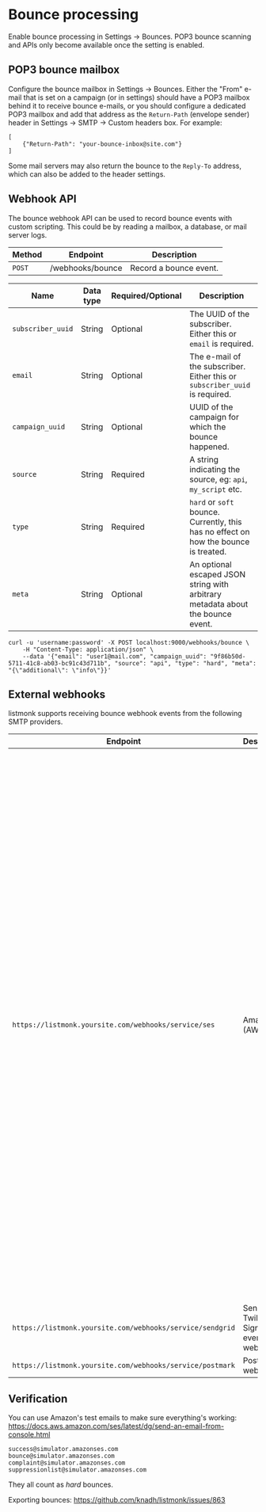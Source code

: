 # Bounce processing

Enable bounce processing in Settings -> Bounces. POP3 bounce scanning and APIs only become available once the setting is enabled.

## POP3 bounce mailbox
Configure the bounce mailbox in Settings -> Bounces. Either the "From" e-mail that is set on a campaign (or in settings) should have a POP3 mailbox behind it to receive bounce e-mails, or you should configure a dedicated POP3 mailbox and add that address as the `Return-Path` (envelope sender) header in Settings -> SMTP -> Custom headers box. For example:

```
[
	{"Return-Path": "your-bounce-inbox@site.com"}
]

```

Some mail servers may also return the bounce to the `Reply-To` address, which can also be added to the header settings.

## Webhook API
The bounce webhook API can be used to record bounce events with custom scripting. This could be by reading a mailbox, a database, or mail server logs.

| Method | Endpoint         | Description            |
| ------ | ---------------- | ---------------------- |
| `POST` | /webhooks/bounce | Record a bounce event. |


| Name              | Data type | Required/Optional | Description                                                                          |
| ----------------- | --------- | ----------------- | ------------------------------------------------------------------------------------ |
| `subscriber_uuid` | String    | Optional          | The UUID of the subscriber. Either this or `email` is required.                      |
| `email`           | String    | Optional          | The e-mail of the subscriber. Either this or `subscriber_uuid` is required.          |
| `campaign_uuid`   | String    | Optional          | UUID of the campaign for which the bounce happened.                                  |
| `source`          | String    | Required          | A string indicating the source, eg: `api`, `my_script` etc.                          |
| `type`            | String    | Required          | `hard` or `soft` bounce. Currently, this has no effect on how the bounce is treated. |
| `meta`            | String    | Optional          | An optional escaped JSON string with arbitrary metadata about the bounce event.      |
 

```shell
curl -u 'username:password' -X POST localhost:9000/webhooks/bounce \
	-H "Content-Type: application/json" \
	--data '{"email": "user1@mail.com", "campaign_uuid": "9f86b50d-5711-41c8-ab03-bc91c43d711b", "source": "api", "type": "hard", "meta": "{\"additional\": \"info\"}}'

```

## External webhooks
listmonk supports receiving bounce webhook events from the following SMTP providers.

| Endpoint                    | Description      | More info |
|-----------------------------|------------------|-----------|
| `https://listmonk.yoursite.com/webhooks/service/ses`      | Amazon (AWS) SES | You can use these [Mautic steps](https://docs.mautic.org/en/channels/emails/bounce-management#amazon-webhook) as a general guide, but use your listmonk's endpoint instead. <ul>  <li>When creating the *topic* select "standard" instead of the preselected "FIFO". You can put a name and leave everything else at default.</li>  <li>When creating a *subscription* choose HTTPS for "Protocol", and leave *"Enable raw message delivery"* UNCHECKED.</li>  <li>On the _"SES -> verified identities"_ page, make sure to check **"[include original headers](https://github.com/knadh/listmonk/issues/720#issuecomment-1046877192)"**.</li>  <li>The Mautic screenshot suggests you should turn off _email feedback forwarding_, but that's completely optional depending on whether you want want email notifications.</li></ul>   |
| `https://listmonk.yoursite.com/webhooks/service/sendgrid` | Sendgrid / Twilio Signed event webhook         | [More info](https://docs.sendgrid.com/for-developers/tracking-events/getting-started-event-webhook-security-features) |
| `https://listmonk.yoursite.com/webhooks/service/postmark` | Postmark webhook                       | [More info](https://postmarkapp.com/developer/webhooks/webhooks-overview)      


## Verification

You can use Amazon's test emails to make sure everything's working: https://docs.aws.amazon.com/ses/latest/dg/send-an-email-from-console.html
```
success@simulator.amazonses.com
bounce@simulator.amazonses.com
complaint@simulator.amazonses.com
suppressionlist@simulator.amazonses.com
```
They all count as _hard_ bounces. 

Exporting bounces: https://github.com/knadh/listmonk/issues/863

